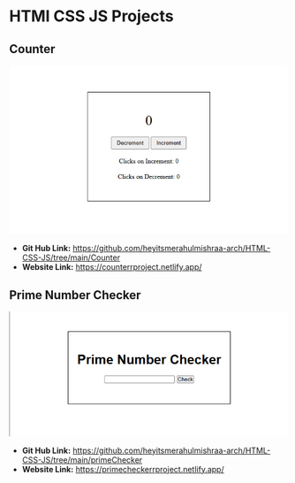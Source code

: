 # HTMl CSS JS Projects

## Counter
![Counter Project Image](./projectImages/counter.png)
- **Git Hub Link:** https://github.com/heyitsmerahulmishraa-arch/HTML-CSS-JS/tree/main/Counter
- **Website Link:** https://counterrproject.netlify.app/

## Prime Number Checker
![Prime Checker Project Image](./projectImages/primeChecker.png)
- **Git Hub Link:** https://github.com/heyitsmerahulmishraa-arch/HTML-CSS-JS/tree/main/primeChecker
- **Website Link:** https://primecheckerrproject.netlify.app/
